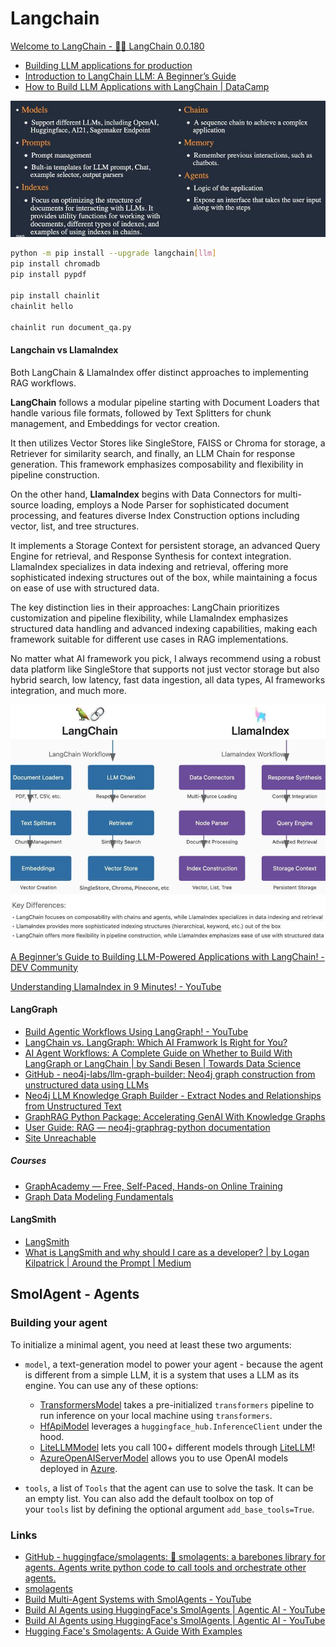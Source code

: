 # Langchain

[Welcome to LangChain - 🦜🔗 LangChain 0.0.180](https://python.langchain.com/en/latest/index.html)

- [Building LLM applications for production](https://huyenchip.com/2023/04/11/llm-engineering.html)
- [Introduction to LangChain LLM: A Beginner’s Guide](https://www.makeuseof.com/langchain-llm-introduction/)
- [How to Build LLM Applications with LangChain | DataCamp](https://www.datacamp.com/tutorial/how-to-build-llm-applications-with-langchain)

![Langchain Modules](../../media/Screenshot%202024-04-16%20at%207.02.28%20PM.jpg)

```bash
python -m pip install --upgrade langchain[llm]
pip install chromadb
pip install pypdf

pip install chainlit
chainlit hello

chainlit run document_qa.py
```

#### Langchain vs LlamaIndex

Both LangChain & LlamaIndex offer distinct approaches to implementing RAG workflows.

**LangChain** follows a modular pipeline starting with Document Loaders that handle various file formats, followed by Text Splitters for chunk management, and Embeddings for vector creation.

It then utilizes Vector Stores like SingleStore, FAISS or Chroma for storage, a Retriever for similarity search, and finally, an LLM Chain for response generation. This framework emphasizes composability and flexibility in pipeline construction.

On the other hand, **LlamaIndex** begins with Data Connectors for multi-source loading, employs a Node Parser for sophisticated document processing, and features diverse Index Construction options including vector, list, and tree structures.

It implements a Storage Context for persistent storage, an advanced Query Engine for retrieval, and Response Synthesis for context integration. LlamaIndex specializes in data indexing and retrieval, offering more sophisticated indexing structures out of the box, while maintaining a focus on ease of use with structured data.

The key distinction lies in their approaches: LangChain prioritizes customization and pipeline flexibility, while LlamaIndex emphasizes structured data handling and advanced indexing capabilities, making each framework suitable for different use cases in RAG implementations.

No matter what AI framework you pick, I always recommend using a robust data platform like SingleStore that supports not just vector storage but also hybrid search, low latency, fast data ingestion, all data types, AI frameworks integration, and much more.

![image](../../media/Pasted%20image%2020241118181518.jpg)

[A Beginner’s Guide to Building LLM-Powered Applications with LangChain! - DEV Community](https://dev.to/pavanbelagatti/a-beginners-guide-to-building-llm-powered-applications-with-langchain-2d6e)

[Understanding LlamaIndex in 9 Minutes! - YouTube](https://www.youtube.com/watch?v=lOic_3bcxT8)

#### LangGraph

- [Build Agentic Workflows Using LangGraph! - YouTube](https://www.youtube.com/watch?v=QblpBsipCwM)
- [LangChain vs. LangGraph: Which AI Framwork Is Right for You?](https://www.curotec.com/insights/langchain-vs-langgraph-framework-comparison/)
- [AI Agent Workflows: A Complete Guide on Whether to Build With LangGraph or LangChain | by Sandi Besen | Towards Data Science](https://towardsdatascience.com/ai-agent-workflows-a-complete-guide-on-whether-to-build-with-langgraph-or-langchain-117025509fa0)
- [GitHub - neo4j-labs/llm-graph-builder: Neo4j graph construction from unstructured data using LLMs](https://github.com/neo4j-labs/llm-graph-builder)
- [Neo4j LLM Knowledge Graph Builder - Extract Nodes and Relationships from Unstructured Text](https://neo4j.com/labs/genai-ecosystem/llm-graph-builder/)
- [GraphRAG Python Package: Accelerating GenAI With Knowledge Graphs](https://neo4j.com/blog/graphrag-python-package/)
- [User Guide: RAG — neo4j-graphrag-python documentation](https://neo4j.com/docs/neo4j-graphrag-python/current/user_guide_rag.html#retriever-configuration)
- [Site Unreachable](https://neo4j.com/labs/genai-ecosystem/genai-stack/)

##### Courses

- [GraphAcademy — Free, Self-Paced, Hands-on Online Training](https://graphacademy.neo4j.com/)
- [Graph Data Modeling Fundamentals](https://graphacademy.neo4j.com/courses/modeling-fundamentals/)

#### LangSmith

- [LangSmith](https://www.langchain.com/langsmith)
- [What is LangSmith and why should I care as a developer? | by Logan Kilpatrick | Around the Prompt | Medium](https://medium.com/around-the-prompt/what-is-langsmith-and-why-should-i-care-as-a-developer-e5921deb54b5)

## SmolAgent - Agents

### Building your agent

To initialize a minimal agent, you need at least these two arguments:

- `model`, a text-generation model to power your agent - because the agent is different from a simple LLM, it is a system that uses a LLM as its engine. You can use any of these options:

    - [TransformersModel](https://huggingface.co/docs/smolagents/v1.5.1/en/reference/agents#smolagents.TransformersModel) takes a pre-initialized `transformers` pipeline to run inference on your local machine using `transformers`.
    - [HfApiModel](https://huggingface.co/docs/smolagents/v1.5.1/en/reference/agents#smolagents.HfApiModel) leverages a `huggingface_hub.InferenceClient` under the hood.
    - [LiteLLMModel](https://huggingface.co/docs/smolagents/v1.5.1/en/reference/agents#smolagents.LiteLLMModel) lets you call 100+ different models through [LiteLLM](https://docs.litellm.ai/)!
    - [AzureOpenAIServerModel](https://huggingface.co/docs/smolagents/v1.5.1/en/reference/agents#smolagents.AzureOpenAIServerModel) allows you to use OpenAI models deployed in [Azure](https://azure.microsoft.com/en-us/products/ai-services/openai-service).
- `tools`, a list of `Tools` that the agent can use to solve the task. It can be an empty list. You can also add the default toolbox on top of your `tools` list by defining the optional argument `add_base_tools=True`.

### Links

- [GitHub - huggingface/smolagents: 🤗 smolagents: a barebones library for agents. Agents write python code to call tools and orchestrate other agents.](https://github.com/huggingface/smolagents)
- [smolagents](https://huggingface.co/docs/smolagents/en/index)
- [Build Multi-Agent Systems with SmolAgents - YouTube](https://www.youtube.com/watch?v=uzskhpH5fvo)
- [Build AI Agents using HuggingFace's SmolAgents \| Agentic AI - YouTube](https://www.youtube.com/watch?v=VSm5-CX4QaM)
- [Build AI Agents using HuggingFace's SmolAgents \| Agentic AI - YouTube](https://www.youtube.com/watch?v=VSm5-CX4QaM)
- [Hugging Face's Smolagents: A Guide With Examples](https://www.datacamp.com/tutorial/smolagents)
